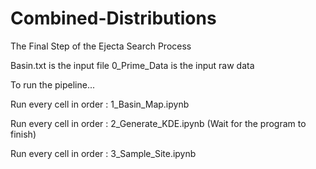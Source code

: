 # Combined-Distributions
The Final Step of the Ejecta Search Process

Basin.txt is the input file
0_Prime_Data is the input raw data

To run the pipeline...

Run every cell in order :  1_Basin_Map.ipynb

Run every cell in order : 2_Generate_KDE.ipynb
(Wait for the program to finish)

Run every cell in order : 3_Sample_Site.ipynb
